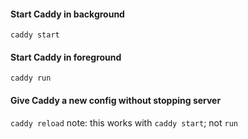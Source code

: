 
#### Start Caddy in background
`caddy start`

#### Start Caddy in foreground
`caddy run`

#### Give Caddy a new config without stopping server
`caddy reload`
note: this works with `caddy start`; not `run`
